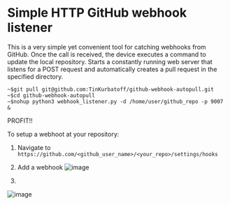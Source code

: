 # Simple HTTP GitHub webhook listener

This is a very simple yet convenient tool for catching webhooks from GitHub. Once the call is received, the device executes a command to update the local repository.
Starts a constantly running web server that listens for a POST request and automatically creates a pull request in the specified directory.

```
~$git pull git@github.com:TinKurbatoff/github-webhook-autopull.git
~$cd github-webhook-autopull 
~$nohup python3 webhook_listener.py -d /home/user/github_repo -p 9007 &
```

PROFIT!!

To setup a webhoot at your repository:

1. Navigate to 
`https://github.com/<github_user_name>/<your_repo>/settings/hooks`

2. Add a webhook
![image](https://user-images.githubusercontent.com/48193889/157140887-e497ef77-bc38-4aec-937a-7272751ba0a4.png)


3.
![image](https://user-images.githubusercontent.com/48193889/157140624-366fa886-e046-4835-97f9-e4dfa768687e.png)
